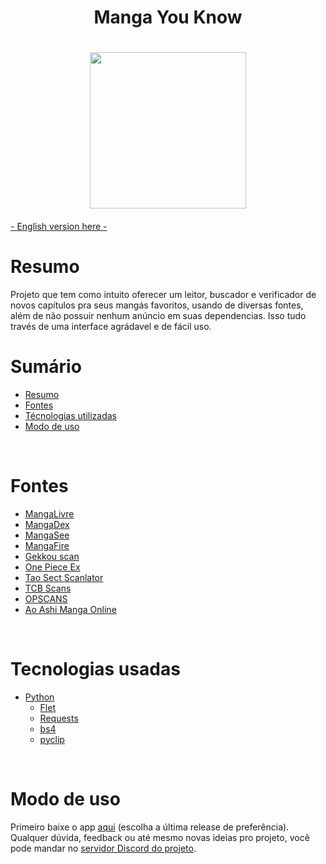<h1 align="center">Manga You Know<h1>

<div align='center'><img src='https://github.com/ReiLoko4/manga-you-know/assets/103978193/d0d4ff85-2308-4baa-b56a-0e99a9faa7dc' height=250px></div>



####
[- English version here -](https://github.com/ReiLoko4/manga-you-know/blob/main/README.en.md)
<br>

# Resumo

Projeto que tem como intuito oferecer um leitor, buscador e verificador de novos capítulos pra seus mangás favoritos, usando de diversas fontes, além de não possuir nenhum anúncio em suas dependencias. Isso tudo través de uma interface agrádavel e de fácil uso.
<br>

# Sumário

- [Resumo](#resumo)
- [Fontes](#fontes)
- [Técnologias utilizadas](#técnologias-utilizadas)
- [Modo de uso](#modo-de-uso)
<br>

# Fontes
- [MangaLivre](https://mangalivre.net)
- [MangaDex](https://mangadex.org)
- [MangaSee](https://mangasee123.com)
- [MangaFire](https://mangafire.to)
- [Gekkou scan](https://gekkou.com.br)
- [One Piece Ex](https://onepieceex.net)
- [Tao Sect Scanlator](https://taosect.com/)
- [TCB Scans](https://tcbscans.com/)
- [OPSCANS](https://opscans.com/)
- [Ao Ashi Manga Online](https://ao-ashimanga.com/)

<br>

# Tecnologias usadas
- [Python](https://python.org)
  - [Flet](https://flet.dev)
  - [Requests](https://pypi.org/project/requests/)
  - [bs4](https://pypi.org/project/beautifulsoup4/)
  - [pyclip](https://pypi.org/project/pyclip/)


<br>

# Modo de uso

Primeiro baixe o app [aqui](https://github.com/ReiLoko4/manga-you-know/releases/) (escolha a última release de preferência). Qualquer dúvida, feedback ou até mesmo novas ideias pro projeto, você pode mandar no [servidor Discord do projeto](https://discord.gg/FK37mJtFD4).
